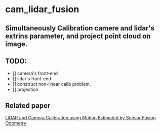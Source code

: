 # cam_lidar_fusion

Simultaneously Calibration camere and lidar's extrins parameter, and project point cloud on image.
-------------
## TODO:

- [] camera's front-end 
- [] lidar's front-end
- [] construct non-linear calib problem.
- [] projection

## Related paper
[LiDAR and Camera Calibration using Motion Estimated by Sensor Fusion Odometry](https://arxiv.org/abs/1804.05178)
